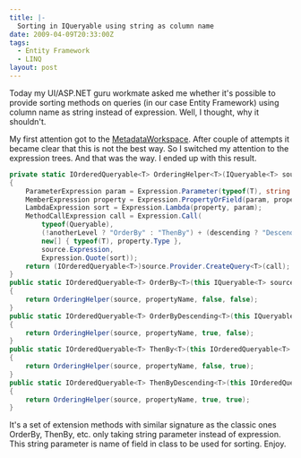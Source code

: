 ```yaml
---
title: |-
  Sorting in IQueryable using string as column name
date: 2009-04-09T20:33:00Z
tags:
  - Entity Framework
  - LINQ
layout: post
---
```

Today my UI/ASP.NET guru workmate asked me whether it's possible to provide sorting methods on queries (in our case Entity Framework) using column name as string instead of expression. Well, I thought, why it shouldn't.

My first attention got to the [MetadataWorkspace][1]. After couple of attempts it became clear that this is not the best way. So I switched my attention to the expression trees. And that was the way. I ended up with this result.

```csharp
private static IOrderedQueryable<T> OrderingHelper<T>(IQueryable<T> source, string propertyName, bool descending, bool anotherLevel)
{
    ParameterExpression param = Expression.Parameter(typeof(T), string.Empty); // I don't care about some naming
    MemberExpression property = Expression.PropertyOrField(param, propertyName);
    LambdaExpression sort = Expression.Lambda(property, param);
    MethodCallExpression call = Expression.Call(
        typeof(Queryable),
        (!anotherLevel ? "OrderBy" : "ThenBy") + (descending ? "Descending" : string.Empty),
        new[] { typeof(T), property.Type },
        source.Expression,
        Expression.Quote(sort));
    return (IOrderedQueryable<T>)source.Provider.CreateQuery<T>(call);
}
public static IOrderedQueryable<T> OrderBy<T>(this IQueryable<T> source, string propertyName)
{
    return OrderingHelper(source, propertyName, false, false);
}
public static IOrderedQueryable<T> OrderByDescending<T>(this IQueryable<T> source, string propertyName)
{
    return OrderingHelper(source, propertyName, true, false);
}
public static IOrderedQueryable<T> ThenBy<T>(this IOrderedQueryable<T> source, string propertyName)
{
    return OrderingHelper(source, propertyName, false, true);
}
public static IOrderedQueryable<T> ThenByDescending<T>(this IOrderedQueryable<T> source, string propertyName)
{
    return OrderingHelper(source, propertyName, true, true);
}
```

It's a set of extension methods with similar signature as the classic ones OrderBy, ThenBy, etc. only taking string parameter instead of expression. This string parameter is name of field in class to be used for sorting. Enjoy.

[1]: http://msdn.microsoft.com/en-us/library/system.data.metadata.edm.metadataworkspace.aspx